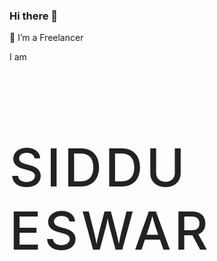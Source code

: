 ### Hi there 👋
🔭 I’m a Freelancer
<style>
h2 {
        font-size: 6em;
        font-weight: 500;
        color: #222;
        letter-spacing: 5px;
        cursor: pointer;
        text-transform: uppercase;
        transition: 0.5s;
    }

    h2:hover {
        color: #fff;
        text-shadow: 0 0 5px #03e9f4,
            0 0 25px #03e9f4,
            0 0 50px #03e9f4,
            0 0 100px #03e9f4;
    }
</style>
I am <h2> SIDDU ESWAR</h2>
